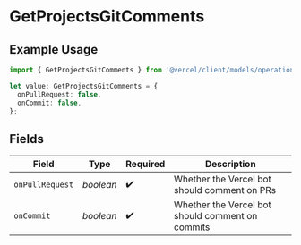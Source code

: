 # GetProjectsGitComments

## Example Usage

```typescript
import { GetProjectsGitComments } from '@vercel/client/models/operations';

let value: GetProjectsGitComments = {
  onPullRequest: false,
  onCommit: false,
};
```

## Fields

| Field           | Type      | Required           | Description                                      |
| --------------- | --------- | ------------------ | ------------------------------------------------ |
| `onPullRequest` | _boolean_ | :heavy_check_mark: | Whether the Vercel bot should comment on PRs     |
| `onCommit`      | _boolean_ | :heavy_check_mark: | Whether the Vercel bot should comment on commits |
